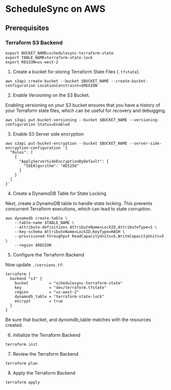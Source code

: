 # ScheduleSync on AWS

## Prerequisites

### Terraform S3 Backend

```shell
export BUCKET_NAME=schedulesync-terraform-state
export TABLE_NAME=terraform-state-lock
export REGION=us-west-2
```

1. Create a bucket for storing Terraform State Files (`.tfstate`).
```shell
aws s3api create-bucket --bucket $BUCKET_NAME --create-bucket-configuration LocationConstraint=$REGION
```

2. Enable Versioning on the S3 Bucket.

Enabling versioning on your S3 bucket ensures that you have a history of your Terraform state files, which can be useful for recovery and debugging.
```shell
aws s3api put-bucket-versioning --bucket $BUCKET_NAME --versioning-configuration Status=Enabled
```

3. Enable S3 Server side encryption

```shell
aws s3api put-bucket-encryption --bucket $BUCKET_NAME --server-side-encryption-configuration '{
  "Rules": [
    {
      "ApplyServerSideEncryptionByDefault": {
        "SSEAlgorithm": "AES256"
      }
    }
  ]
}'
```

4. Create a DynamoDB Table for State Locking

Next, create a DynamoDB table to handle state locking. This prevents concurrent Terraform executions, which can lead to state corruption.

```shell
aws dynamodb create-table \
    --table-name $TABLE_NAME \
    --attribute-definitions AttributeName=LockID,AttributeType=S \
    --key-schema AttributeName=LockID,KeyType=HASH \
    --provisioned-throughput ReadCapacityUnits=5,WriteCapacityUnits=5 \
    --region $REGION
```

5. Configure the Terraform Backend

Now update `./versions.tf`:
```hcl
terraform {
  backend "s3" {
    bucket         = "schedulesync-terraform-state"
    key            = "dev/terraform.tfstate"
    region         = "us-west-2"
    dynamodb_table = "terraform-state-lock"
    encrypt        = true
  }
}
```

Be sure that bucket, and dynomdb_table matches with the resources created.

6. Initialize the Terraform Backend

```shell
terraform init
```

7. Review the Terraform Backend

```shell
terraform plan
```

8. Apply the Terraform Backend

```shell
terraform apply
```